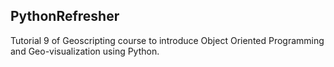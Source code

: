 ## PythonRefresher

Tutorial 9 of Geoscripting course to introduce Object Oriented Programming and Geo-visualization using Python.
